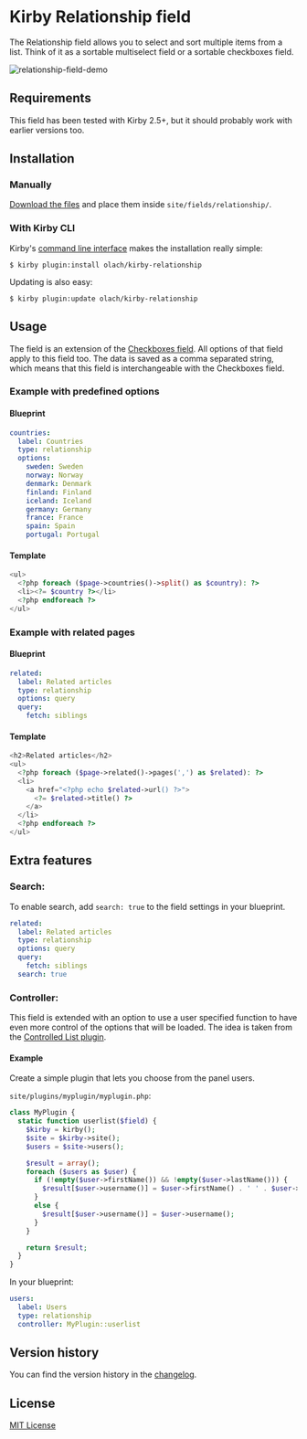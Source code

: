 # Kirby Relationship field

The Relationship field allows you to select and sort multiple items from a list. Think of it as a sortable multiselect field or a sortable checkboxes field.

![relationship-field-demo](https://user-images.githubusercontent.com/1300644/29208814-e1f92692-7e8b-11e7-857f-b646853d3ed8.gif)

## Requirements
This field has been tested with Kirby 2.5+, but it should probably work with earlier versions too.

## Installation
### Manually
[Download the files](https://github.com/olach/kirby-relationship/archive/master.zip) and place them inside `site/fields/relationship/`.

### With Kirby CLI
Kirby's [command line interface](https://github.com/getkirby/cli) makes the installation really simple:

    $ kirby plugin:install olach/kirby-relationship

Updating is also easy:

    $ kirby plugin:update olach/kirby-relationship

## Usage
The field is an extension of the [Checkboxes field](https://getkirby.com/docs/cheatsheet/panel-fields/checkboxes). All options of that field apply to this field too. The data is saved as a comma separated string, which means that this field is interchangeable with the Checkboxes field.

### Example with predefined options
#### Blueprint

```yaml
countries:
  label: Countries
  type: relationship
  options:
    sweden: Sweden
    norway: Norway
    denmark: Denmark
    finland: Finland
    iceland: Iceland
    germany: Germany
    france: France
    spain: Spain
    portugal: Portugal
```

#### Template

```php
<ul>
  <?php foreach ($page->countries()->split() as $country): ?>
  <li><?= $country ?></li>
  <?php endforeach ?>
</ul>
```

### Example with related pages
#### Blueprint

```yaml
related:
  label: Related articles
  type: relationship
  options: query
  query:
    fetch: siblings
```

#### Template

```php
<h2>Related articles</h2>
<ul>
  <?php foreach ($page->related()->pages(',') as $related): ?>
  <li>
    <a href="<?php echo $related->url() ?>">
      <?= $related->title() ?>
    </a>
  </li>
  <?php endforeach ?>
</ul>
```

## Extra features

### Search:
To enable search, add `search: true` to the field settings in your blueprint.

```yaml
related:
  label: Related articles
  type: relationship
  options: query
  query:
    fetch: siblings
  search: true
```

### Controller:
This field is extended with an option to use a user specified function to have even more control of the options that will be loaded. The idea is taken from the [Controlled List plugin](https://github.com/rasteiner/controlledlist).

#### Example
Create a simple plugin that lets you choose from the panel users.

`site/plugins/myplugin/myplugin.php`:

```php
class MyPlugin {
  static function userlist($field) {
    $kirby = kirby();
    $site = $kirby->site();
    $users = $site->users();

    $result = array();
    foreach ($users as $user) {
      if (!empty($user->firstName()) && !empty($user->lastName())) {
        $result[$user->username()] = $user->firstName() . ' ' . $user->lastName();
      }
      else {
        $result[$user->username()] = $user->username();
      }
    }

    return $result;
  }
}
```

In your blueprint:

```yaml
users:
  label: Users
  type: relationship
  controller: MyPlugin::userlist
```

## Version history
You can find the version history in the [changelog](changelog.md).

## License
[MIT License](http://www.opensource.org/licenses/mit-license.php)
